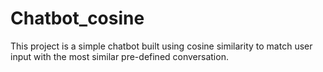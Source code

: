 # Chatbot_cosine
This project is a simple chatbot built using cosine similarity to match user input with the most similar pre-defined conversation.
